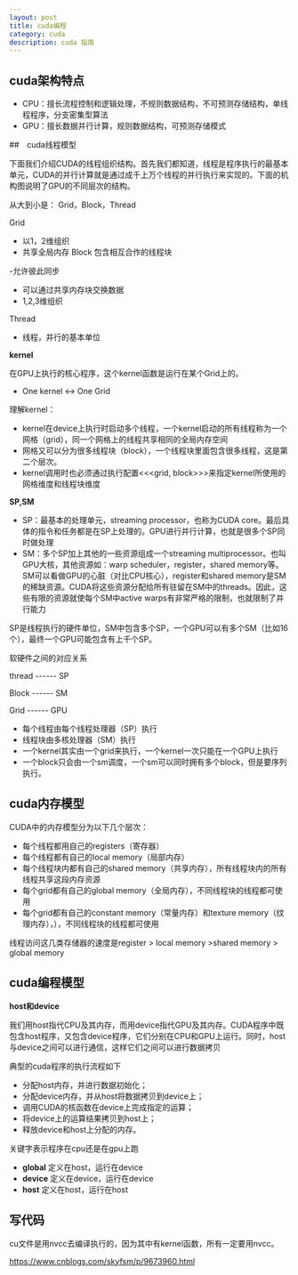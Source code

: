 ```yaml
---
layout: post
title: cuda编程
category: cuda
description: cuda 指南
---
```


## cuda架构特点
- CPU：擅长流程控制和逻辑处理，不规则数据结构，不可预测存储结构，单线程程序，分支密集型算法
- GPU：擅长数据并行计算，规则数据结构，可预测存储模式

##　cuda线程模型

下面我们介绍CUDA的线程组织结构。首先我们都知道，线程是程序执行的最基本单元，CUDA的并行计算就是通过成千上万个线程的并行执行来实现的。下面的机构图说明了GPU的不同层次的结构。

从大到小是： Grid，Block，Thread

Grid
- 以1，2维组织
- 共享全局内存
Block 包含相互合作的线程块

-允许彼此同步
- 可以通过共享内存块交换数据
- 1,2,3维组织

Thread
- 线程，并行的基本单位

**kernel**

在GPU上执行的核心程序，这个kernel函数是运行在某个Grid上的。
- One kernel <-> One Grid

理解kernel：
- kernel在device上执行时启动多个线程，一个kernel启动的所有线程称为一个网格（grid），同一个网格上的线程共享相同的全局内存空间
- 网格又可以分为很多线程块（block），一个线程块里面包含很多线程，这是第二个层次。
- kernel调用时也必须通过执行配置<<<grid, block>>>来指定kernel所使用的网格维度和线程块维度

**SP,SM**
- SP：最基本的处理单元，streaming processor，也称为CUDA core。最后具体的指令和任务都是在SP上处理的。GPU进行并行计算，也就是很多个SP同时做处理
- SM：多个SP加上其他的一些资源组成一个streaming multiprocessor。也叫GPU大核，其他资源如：warp scheduler，register，shared memory等。SM可以看做GPU的心脏（对比CPU核心），register和shared memory是SM的稀缺资源。CUDA将这些资源分配给所有驻留在SM中的threads。因此，这些有限的资源就使每个SM中active warps有非常严格的限制，也就限制了并行能力

SP是线程执行的硬件单位，SM中包含多个SP，一个GPU可以有多个SM（比如16个），最终一个GPU可能包含有上千个SP。

软硬件之间的对应关系

thread ------  SP

Block  ------  SM

Grid   ------  GPU

- 每个线程由每个线程处理器（SP）执行
- 线程块由多核处理器（SM）执行
- 一个kernel其实由一个grid来执行，一个kernel一次只能在一个GPU上执行
- 一个block只会由一个sm调度，一个sm可以同时拥有多个block，但是要序列执行。

## cuda内存模型

CUDA中的内存模型分为以下几个层次：

- 每个线程都用自己的registers（寄存器）
- 每个线程都有自己的local memory（局部内存）
- 每个线程块内都有自己的shared memory（共享内存），所有线程块内的所有线程共享这段内存资源
- 每个grid都有自己的global memory（全局内存），不同线程块的线程都可使用
- 每个grid都有自己的constant memory（常量内存）和texture memory（纹理内存），），不同线程块的线程都可使用

线程访问这几类存储器的速度是register > local memory >shared memory > global memory

## cuda编程模型

**host和device**

我们用host指代CPU及其内存，而用device指代GPU及其内存。CUDA程序中既包含host程序，又包含device程序，它们分别在CPU和GPU上运行。同时，host与device之间可以进行通信，这样它们之间可以进行数据拷贝

典型的cuda程序的执行流程如下

- 分配host内存，并进行数据初始化；
- 分配device内存，并从host将数据拷贝到device上；
- 调用CUDA的核函数在device上完成指定的运算；
- 将device上的运算结果拷贝到host上；
- 释放device和host上分配的内存。

关键字表示程序在cpu还是在gpu上跑
- __global__ 定义在host，运行在device
- __device__ 定义在device，运行在device
- __host__  定义在host，运行在host

## 写代码

cu文件是用nvcc去编译执行的，因为其中有kernel函数，所有一定要用nvcc。





https://www.cnblogs.com/skyfsm/p/9673960.html